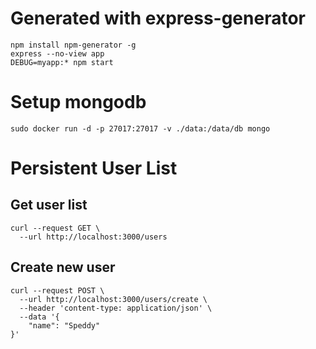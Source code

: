 # Generated with express-generator

```
npm install npm-generator -g
express --no-view app
DEBUG=myapp:* npm start
```

# Setup mongodb

```
sudo docker run -d -p 27017:27017 -v ./data:/data/db mongo
```

# Persistent User List

## Get user list
```
curl --request GET \
  --url http://localhost:3000/users
```
## Create new user
```
curl --request POST \
  --url http://localhost:3000/users/create \
  --header 'content-type: application/json' \
  --data '{
	"name": "Speddy"
}'
```
